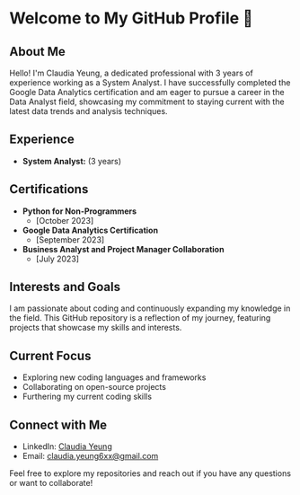 # Welcome to My GitHub Profile 👋

## About Me

Hello! I'm Claudia Yeung, a dedicated professional with 3 years of experience working as a System Analyst. I have successfully completed the Google Data Analytics certification and am eager to pursue a career in the Data Analyst field, showcasing my commitment to staying current with the latest data trends and analysis techniques.

## Experience

- **System Analyst:** (3 years)

## Certifications

- **Python for Non-Programmers**
  - [October 2023]
- **Google Data Analytics Certification**
  - [September 2023]
- **Business Analyst and Project Manager Collaboration**
  - [July 2023]

## Interests and Goals

I am passionate about coding and continuously expanding my knowledge in the field. This GitHub repository is a reflection of my journey, featuring projects that showcase my skills and interests.

## Current Focus

- Exploring new coding languages and frameworks
- Collaborating on open-source projects
- Furthering my current coding skills

## Connect with Me

- LinkedIn: [Claudia Yeung](https://www.linkedin.com/in/claudia-yeung/)
- Email: claudia.yeung6xx@gmail.com

Feel free to explore my repositories and reach out if you have any questions or want to collaborate!
